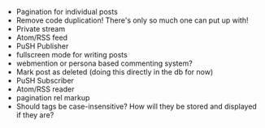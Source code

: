 * Pagination for individual posts
* Remove code duplication! There's only so much one can put up with!
* Private stream
* Atom/RSS feed
* PuSH Publisher
* fullscreen mode for writing posts
* webmention or persona based commenting system?
* Mark post as deleted (doing this directly in the db for now)
* PuSH Subscriber
* Atom/RSS reader
* pagination rel markup
* Should tags be case-insensitive? How will they be stored and displayed if they are?